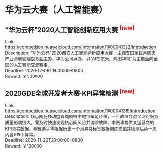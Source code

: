 # 华为云大赛（人工智能赛）



## “华为云杯”2020人工智能创新应用大赛 <sup style="color:red">[new]<sup>  

Link: https://competition.huaweicloud.com/information/1000041322/introduction  
Description: “华为云杯”2020西安人工智能创新应用大赛，由西安国家民用航天产业基地管理委员会主办、华为公司承办，以“AI在航天，鸿图华构”为主题面向全国的人工智能交流赛事。  
Deadline: 2020-12-08T18:00:00+0800  
Reward: ￥330000  


## 2020GDE全球开发者大赛·KPI异常检测 <sup style="color:red">[new]<sup>  

Link: https://competition.huaweicloud.com/information/1000041319/introduction  
Description: 核心网在移动运营商网络中地位举足轻重，一旦故障会对全网的服务质量影响很大。需及时快速发现核心网风险并消除故障。本赛事提供某运营商的KPI真实数据，参赛选手需根据历史一个月异常标签数据训练模型并检测后续一周内各KPI中异常。  
Deadline: 2020-11-22T20:00:00+0800  
Reward: ￥120000  

